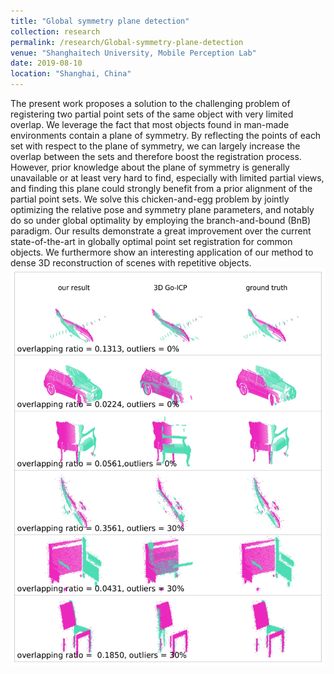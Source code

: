 ```yaml
---
title: "Global symmetry plane detection"
collection: research
permalink: /research/Global-symmetry-plane-detection
venue: "Shanghaitech University, Mobile Perception Lab"
date: 2019-08-10
location: "Shanghai, China"
---
```


The present work proposes a solution to the challenging problem of registering two partial point sets of the same object with very limited overlap. We leverage the fact that most objects found in man-made environments contain a plane of symmetry. By reflecting the points of each set with respect to the plane of symmetry, we can largely increase the overlap between the sets and therefore boost the registration process. However, prior knowledge about the plane of symmetry is generally unavailable or at least very hard to find, especially with limited partial views, and finding this plane could strongly benefit from a prior alignment of the partial point sets. We solve this chicken-and-egg problem by jointly optimizing the relative pose and symmetry plane parameters, and notably do so under global optimality by employing the branch-and-bound (BnB) paradigm. Our results demonstrate a great improvement over the current state-of-the-art in globally optimal point set registration for common objects. We furthermore show an interesting application of our method to dense 3D reconstruction of scenes with repetitive objects.
![Our final results](images/3d_sym_compare.png)